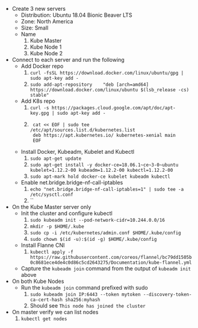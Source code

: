 * Create 3 new servers
    * Distribution: Ubuntu 18.04 Bionic Beaver LTS
    * Zone: North America
    * Size: Small
    * Name
        1. Kube Master
        1. Kube Node 1
        1. Kube Node 2
* Connect to each server and run the following
    * Add Docker repo
        1. `curl -fsSL https://download.docker.com/linux/ubuntu/gpg | sudo apt-key add -`
        1. `sudo add-apt-repository    "deb [arch=amd64] https://download.docker.com/linux/ubuntu $(lsb_release -cs) stable"`
    * Add K8s repo
        1. `curl -s https://packages.cloud.google.com/apt/doc/apt-key.gpg | sudo apt-key add -`
        1. ```
            cat << EOF | sudo tee /etc/apt/sources.list.d/kubernetes.list
            deb https://apt.kubernetes.io/ kubernetes-xenial main
            EOF
           ```
    * Install Docker, Kubeadm, Kubelet and Kubectl 
        1. `sudo apt-get update`
        1. `sudo apt-get install -y docker-ce=18.06.1~ce~3-0~ubuntu kubelet=1.12.2-00 kubeadm=1.12.2-00 kubectl=1.12.2-00`
        1. `sudo apt-mark hold docker-ce kubelet kubeadm kubectl`
    * Enable net.bridge.bridge-nf-call-iptables
        1. `echo "net.bridge.bridge-nf-call-iptables=1" | sudo tee -a /etc/sysctl.conf`
        1. ``
* On the Kube Master server only
    * Init the cluster and configure kubectl
        1. `sudo kubeadm init --pod-network-cidr=10.244.0.0/16`
        1. `mkdir -p $HOME/.kube`
        1. `sudo cp -i /etc/kubernetes/admin.conf $HOME/.kube/config`
        1. `sudo chown $(id -u):$(id -g) $HOME/.kube/config`
    * Install Flanne CNI
        1. `kubectl apply -f https://raw.githubusercontent.com/coreos/flannel/bc79dd1505b0c8681ece4de4c0d86c5cd2643275/Documentation/kube-flannel.yml`
    * Capture the `kubeadm join` command from the output of `kubeadm init` above
* On both Kube Nodes
    * Run the `kubeadm join` command prefixed with sudo
        1. `sudo kubeadm join IP:6443 --token mytoken --discovery-token-ca-cert-hash sha256:myhash`
        1. Should see `This node has joined the cluster`
* On master verify we can list nodes
    1. `kubectl get nodes`